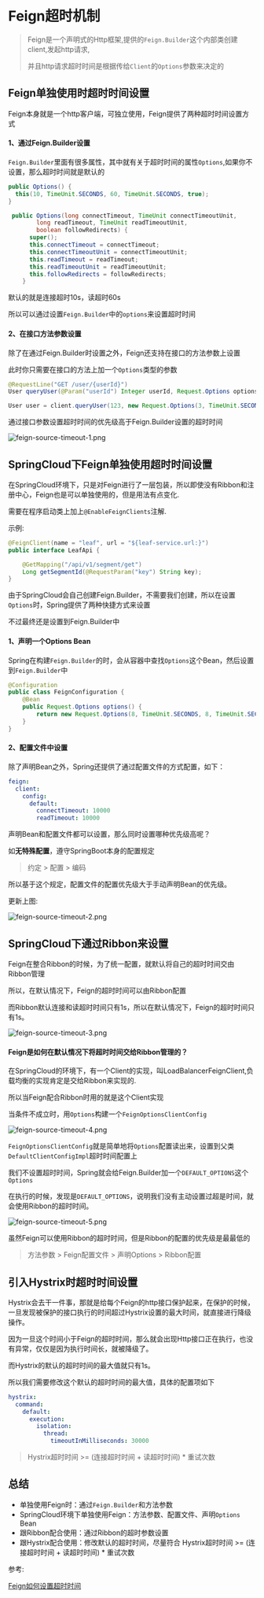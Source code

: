 # Feign超时机制

> Feign是一个声明式的Http框架,提供的`Feign.Builder`这个内部类创建client,发起http请求,
>
> 并且http请求超时时间是根据传给`Client`的`Options`参数来决定的

## Feign单独使用时超时时间设置

Feign本身就是一个http客户端，可独立使用，Feign提供了两种超时时间设置方式

#### 1、通过Feign.Builder设置

`Feign.Builder`里面有很多属性，其中就有关于超时时间的属性`Options`,如果你不设置，那么超时时间就是默认的

```java
public Options() {
  this(10, TimeUnit.SECONDS, 60, TimeUnit.SECONDS, true);
}

 public Options(long connectTimeout, TimeUnit connectTimeoutUnit,
        long readTimeout, TimeUnit readTimeoutUnit,
        boolean followRedirects) {
      super();
      this.connectTimeout = connectTimeout;
      this.connectTimeoutUnit = connectTimeoutUnit;
      this.readTimeout = readTimeout;
      this.readTimeoutUnit = readTimeoutUnit;
      this.followRedirects = followRedirects;
    }
```

默认的就是连接超时10s，读超时60s

所以可以通过设置`Feign.Builder`中的`options`来设置超时时间

#### 2、在接口方法参数设置

除了在通过Feign.Builder时设置之外，Feign还支持在接口的方法参数上设置

此时你只需要在接口的方法上加一个`Options`类型的参数

```java
@RequestLine("GET /user/{userId}")
User queryUser(@Param("userId") Integer userId, Request.Options options);

User user = client.queryUser(123, new Request.Options(3, TimeUnit.SECONDS, 3, TimeUnit.SECONDS, true));
```

通过接口参数设置超时时间的优先级高于Feign.Builder设置的超时时间

![feign-source-timeout-1.png](../img/feign-source-timeout-1.png)	

## SpringCloud下Feign单独使用超时时间设置

在SpringCloud环境下，只是对Feign进行了一层包装，所以即使没有Ribbon和注册中心，Feign也是可以单独使用的，但是用法有点变化.

需要在程序启动类上加上`@EnableFeignClients`注解.

示例:

```java
@FeignClient(name = "leaf", url = "${leaf-service.url:}")
public interface LeafApi {

    @GetMapping("/api/v1/segment/get")
    Long getSegmentId(@RequestParam("key") String key);
}
```

由于SpringCloud会自己创建Feign.Builder，不需要我们创建，所以在设置`Options`时，Spring提供了两种快捷方式来设置

不过最终还是设置到Feign.Builder中

#### 1、声明一个Options Bean

Spring在构建`Feign.Builder`的时，会从容器中查找`Options`这个Bean，然后设置到`Feign.Builder`中

```java
@Configuration
public class FeignConfiguration {
    @Bean
    public Request.Options options() {
        return new Request.Options(8, TimeUnit.SECONDS, 8, TimeUnit.SECONDS, true);
    }
}
```

#### 2、配置文件中设置

除了声明Bean之外，Spring还提供了通过配置文件的方式配置，如下：

```yml
feign:
  client:
    config:
      default:
        connectTimeout: 10000
        readTimeout: 10000
```

声明Bean和配置文件都可以设置，那么同时设置哪种优先级高呢？

如**无特殊配置**，遵守SpringBoot本身的配置规定

> 约定 > 配置 > 编码

所以基于这个规定，配置文件的配置优先级大于手动声明Bean的优先级。

更新上图:

![feign-source-timeout-2.png](../img/feign-source-timeout-2.png)



## SpringCloud下通过Ribbon来设置

Feign在整合Ribbon的时候，为了统一配置，就默认将自己的超时时间交由Ribbon管理

所以，在默认情况下，Feign的超时时间可以由Ribbon配置

而Ribbon默认连接和读超时时间只有1s，所以在默认情况下，Feign的超时时间只有1s。

![feign-source-timeout-3.png](../img/feign-source-timeout-3.png)

#### Feign是如何在默认情况下将超时时间交给Ribbon管理的？

在SpringCloud的环境下，有一个Client的实现，叫LoadBalancerFeignClient,负载均衡的实现肯定是交给Ribbon来实现的.

所以当Feign配合Ribbon时用的就是这个Client实现

当条件不成立时，用`Options`构建一个`FeignOptionsClientConfig`

![feign-source-timeout-4.png](../img/feign-source-timeout-4.png)

`FeignOptionsClientConfig`就是简单地将`Options`配置读出来，设置到父类`DefaultClientConfigImpl`超时时间配置上

我们不设置超时时间，Spring就会给Feign.Builder加一个`DEFAULT_OPTIONS`这个`Options`

在执行的时候，发现是`DEFAULT_OPTIONS`，说明我们没有主动设置过超是时间，就会使用Ribbon的超时时间。

![feign-source-timeout-5.png](../img/feign-source-timeout-5.png)

虽然Feign可以使用Ribbon的超时时间，但是Ribbon的配置的优先级是最最低的

> 方法参数 > Feign配置文件 > 声明Options > Ribbon配置

## 引入Hystrix时超时时间设置

Hystrix会去干一件事，那就是给每个Feign的http接口保护起来，在保护的时候，一旦发现被保护的接口执行的时间超过Hystrix设置的最大时间，就直接进行降级操作。

因为一旦这个时间小于Feign的超时时间，那么就会出现Http接口正在执行，也没有异常，仅仅是因为执行时间长，就被降级了。

而Hystrix的默认的超时时间的最大值就只有1s。

所以我们需要修改这个默认的超时时间的最大值，具体的配置项如下

```yml
hystrix:
  command:
    default:
      execution:
        isolation:
          thread:
            timeoutInMilliseconds: 30000
```

> Hystrix超时时间 >= (连接超时时间 + 读超时时间) * 重试次数

## 总结

- 单独使用Feign时：通过`Feign.Builder`和方法参数
- SpringCloud环境下单独使用Feign：方法参数、配置文件、声明`Options` Bean
- 跟Ribbon配合使用：通过Ribbon的超时参数设置
- 跟Hystrix配合使用：修改默认的超时时间，尽量符合 Hystrix超时时间 >= (连接超时时间 + 读超时时间) * 重试次数





参考:

[Feign如何设置超时时间](https://mp.weixin.qq.com/s/v_dj8UwL0Ee3Pezndg0IBw)





